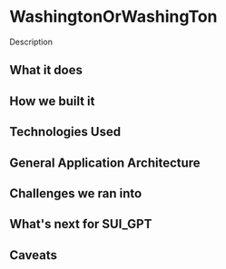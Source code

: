 # WashingtonOrWashingTon

Description

## What it does

## How we built it

## Technologies Used

## General Application Architecture

## Challenges we ran into


## What's next for SUI_GPT


## Caveats

